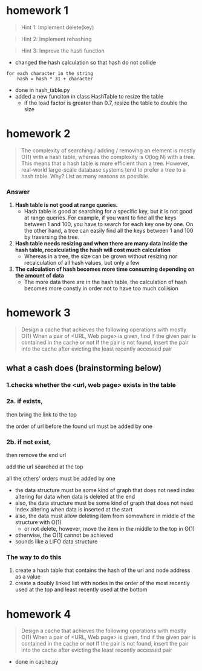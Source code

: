 # homework 1
>Hint 1: Implement delete(key)

>Hint 2: Implement rehashing

>Hint 3: Improve the hash function

- changed the hash calculation so that hash do not collide
```
for each character in the string
    hash = hash * 31 + character
```

- done in hash_table.py
- added a new funciton in class HashTable to resize the table
    - if the load factor is greater than 0.7, resize the table to double the size

# homework 2
> The complexity of searching / adding / removing an element is mostly O(1) with a hash table, whereas the complexity is O(log N) with a tree. This means that a hash table is more efficient than a tree. However, real-world large-scale database systems tend to prefer a tree to a hash table. Why? List as many reasons as possible.

### Answer
1. **Hash table is not good at range queries.**  
    - Hash table is good at searching for a specific key, but it is not good at range queries. For example, if you want to find all the keys between 1 and 100, you have to search for each key one by one. On the other hand, a tree can easily find all the keys between 1 and 100 by traversing the tree.
2. **Hash table needs resizing and when there are many data inside the hash table, recalculating the hash will cost much calculation**
    - Whereas in a tree, the size can be grown without resizing nor recalculation of all hash values, but only a few
3. **The calculation of hash becomes more time consuming depending on the amount of data**
    - The more data there are in the hash table, the calculation of hash becomes more constly in order not to have too much collision

# homework 3
> Design a cache that achieves the following operations with mostly O(1)
When a pair of <URL, Web page> is given, find if the given pair is contained in the cache or not
If the pair is not found, insert the pair into the cache after evicting the least recently accessed pair

## what a cash does (brainstorming below)
### 1.checks whether the <url, web page> exists in the table

### 2a. if exists, 

then bring the link to the top

the order of url before the found url must be added by one

### 2b. if not exist,

then remove the end url

add the url searched at the top 

all the others' orders must be added by one 

- the data structure must be some kind of graph that does not need index altering for data when data is deleted at the end
- also, the data structure must be some kind of graph that does not need index altering when data is inserted at the start
- also, the data must allow deleting item from somewhere in middle of the structure with O(1)
    - or not delete, however, move the item in the middle to the top in O(1)
- otherwise, the O(1) cannot be achieved
- sounds like a LIFO data structure

### The way to do this 

1. create a hash table that contains the hash of the url and node address as a value
2. create a doubly linked list with nodes in the order of the most recently used at the top and least recently used at the bottom

# homework 4
> Design a cache that achieves the following operations with mostly O(1)
When a pair of <URL, Web page> is given, find if the given pair is contained in the cache or not
If the pair is not found, insert the pair into the cache after evicting the least recently accessed pair

- done in cache.py